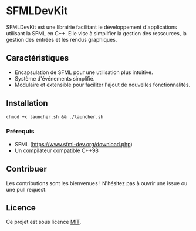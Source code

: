 # SFMLDevKit

SFMLDevKit est une librairie facilitant le développement d'applications utilisant la SFML en C++. Elle vise à simplifier la gestion des ressources, la gestion des entrées et les rendus graphiques.

## Caractéristiques
- Encapsulation de SFML pour une utilisation plus intuitive.
- Système d'événements simplifié.
- Modulaire et extensible pour faciliter l'ajout de nouvelles fonctionnalités.

## Installation

```
chmod +x launcher.sh && ./launcher.sh
```

### Prérequis
- SFML (https://www.sfml-dev.org/download.php)
- Un compilateur compatible C++98

## Contribuer
Les contributions sont les bienvenues ! N'hésitez pas à ouvrir une issue ou une pull request.

## Licence
Ce projet est sous licence [MIT](LICENSE).
